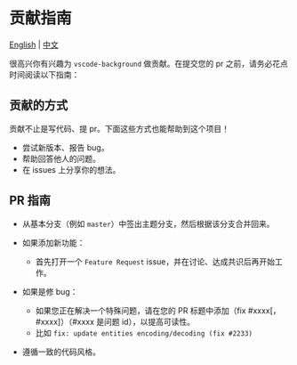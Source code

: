 # 贡献指南

[English](./contributing.md) | [中文](./contributing.zh-CN.md)

很高兴你有兴趣为 `vscode-background` 做贡献。在提交您的 pr 之前，请务必花点时间阅读以下指南：

## 贡献的方式

贡献不止是写代码、提 pr。下面这些方式也能帮助到这个项目！

- 尝试新版本、报告 bug。
- 帮助回答他人的问题。
- 在 issues 上分享你的想法。

## PR 指南

- 从基本分支（例如 `master`）中签出主题分支，然后根据该分支合并回来。

- 如果添加新功能：

  - 首先打开一个 `Feature Request` issue，并在讨论、达成共识后再开始工作。

- 如果是修 bug：

  - 如果您正在解决一个特殊问题，请在您的 PR 标题中添加（fix #xxxx[，#xxxx]）（#xxxx 是问题 id），以提高可读性。
  - 比如 `fix: update entities encoding/decoding (fix #2233)`

- 遵循一致的代码风格。
